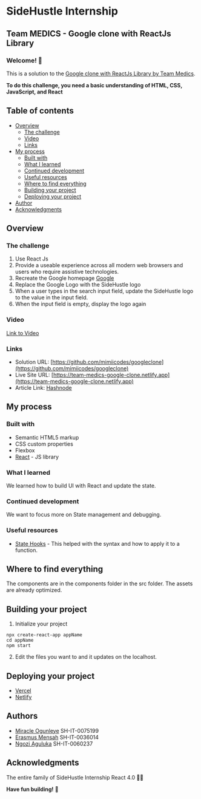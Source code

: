 # SideHustle Internship
## Team MEDICS - Google clone with ReactJs Library
### Welcome! 👋

This is a solution to the [Google clone with ReactJs Library by Team Medics](https://www.frontendmentor.io/challenges/sunnyside-agency-landing-page-7yVs3B6ef).

**To do this challenge, you need a basic understanding of HTML, CSS, JavaScript, and React**

## Table of contents

- [Overview](#overview)
  - [The challenge](#the-challenge)
  - [Video](#video)
  - [Links](#links)
- [My process](#my-process)
  - [Built with](#built-with)
  - [What I learned](#what-i-learned)
  - [Continued development](#continued-development)
  - [Useful resources](#useful-resources)
  - [Where to find everything](#where-to-find-everything)
  - [Building your project](#building-your-project)
  - [Deploying your project](#deploying-your-project)
- [Author](#author)
- [Acknowledgments](#acknowledgments)

## Overview

### The challenge

1. Use React Js
2. Provide a useable experience across all modern web browsers and users who require assistive technologies.
3. Recreate the Google homepage [Google](https://www.google.com/)
4. Replace the Google Logo with the SideHustle logo
5. When a user types in the search input field, update the SideHustle logo to the value in the input field.
6. When the input field is empty, display the logo again

### Video

[Link to Video](https://res.cloudinary.com/mirakle/video/upload/v1636238558/Untitled__Nov_6_2021_10_04_PM_zmmxwo.mp4)

### Links

- Solution URL: [https://github.com/mimiicodes/googleclone](https://github.com/mimiicodes/googleclone)
- Live Site URL: [https://team-medics-google-clone.netlify.app](https://team-medics-google-clone.netlify.app)
- Article Link: [Hashnode](https://miracleogunleye.hashnode.dev/our-experience-so-far-learning-react-js-and-in-side-hustle-internship-ckvohw4eg06b1j3s1dpeg6a6p)

## My process

### Built with

- Semantic HTML5 markup
- CSS custom properties
- Flexbox
- [React](https://reactjs.org/) - JS library

### What I learned

We learned how to build UI with React and update the state.

### Continued development

We want to focus more on State management and debugging.

### Useful resources

- [State Hooks](https://reactjs.org/docs/hooks-state.html) - This helped with the syntax and how to apply it to a function.

## Where to find everything

The components are in the components folder in the src folder.
The assets are already optimized.

## Building your project

1. Initialize your project
```
npx create-react-app appName
cd appName
npm start
```
2. Edit the files you want to and it updates on the localhost.

## Deploying your project

- [Vercel](https://vercel.com/)
- [Netlify](https://www.netlify.com/)

## Authors

- [Miracle Ogunleye](https://github.com/mimiicodes) SH-IT-0075199
- [Erasmus Mensah](https://github.com/testprojcts) SH-IT-0036014
- [Ngozi Aguluka](https://github.com/Melissacinta) SH-IT-0060237

## Acknowledgments

The entire family of SideHustle Internship React 4.0 🎊✨

**Have fun building!** 🚀
